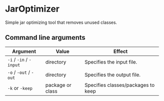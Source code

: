 # JarOptimizer
Simple jar optimizing tool that removes unused classes.

## Command line arguments
| Argument                | Value            | Effect                             |
|-------------------------|------------------|------------------------------------|
| `-i` / `-in` / `-input` | directory        | Specifies the input file.          |
| `-o` / `-out` / `-out`  | directory        | Specifies the output file.         |
| `-k` or `-keep`         | package or class | Specifies classes/packages to keep |